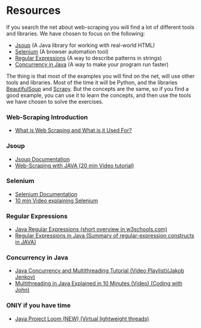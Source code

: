 # Resources

If you search the net about web-scraping you will find a lot of different tools and libraries. We have chosen to focus on the following:

- [Jsoup](https://jsoup.org/) (A Java library for working with real-world HTML)
- [Selenium](https://www.selenium.dev/) (A browser automation tool)
- [Regular Expressions](https://www.w3schools.com/java/java_regex.asp) (A way to describe patterns in strings)
- [Concurrency in Java](https://www.baeldung.com/java-concurrency) (A way to make your program run faster)

The thing is that most of the examples you will find on the net, will use other tools and libraries. Most of the time it will be Python, and the libraries [BeautifulSoup](https://www.crummy.com/software/BeautifulSoup/bs4/doc/) and [Scrapy](https://scrapy.org/).
But the concepts are the same, so if you find a good example, you can use it to learn the concepts, and then use the tools we have chosen to solve the exercises.

### Web-Scraping Introduction

- [What is Web Scraping and What is it Used For?](https://www.parsehub.com/blog/what-is-web-scraping/)

### Jsoup

- [Jsoup Documentation](https://jsoup.org/cookbook/extracting-data/selector-syntax)
- [Web-Scraping with JAVA (20 min Video tutorial)](https://www.youtube.com/watch?v=tI1qGwhn_bs&t=1s)

### Selenium

- [Selenium Documentation](https://www.selenium.dev/documentation/en/)
- [10 min Video explaining Selenium](https://www.youtube.com/watch?v=mOAXEQevCAE)

### Regular Expressions

- [Java Regular Expressions (short overview in w3schools.com)](https://www.w3schools.com/java/java_regex.asp)
- [Regular Expressions in Java (Summary of regular-expression constructs in JAVA)](https://docs.oracle.com/javase/8/docs/api/java/util/regex/Pattern.html)


### Concurrency in Java

- [Java Concurrency and Multithreading Tutorial (Video Playlist)(Jakob Jenkov)](https://www.youtube.com/playlist?list=PLL8woMHwr36EDxjUoCzboZjedsnhLP1j4)
- [Multithreading in Java Explained in 10 Minutes (Video) (Coding with John)](https://www.youtube.com/watch?v=r_MbozD32eo)

### ONlY if you have time
- [Java Project Loom (NEW) (Virtual lightweight threads)](https://blogs.oracle.com/javamagazine/post/going-inside-javas-project-loom-and-virtual-threads)